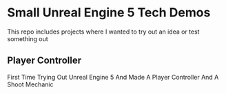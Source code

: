 # Small Unreal Engine 5 Tech Demos

This repo includes projects where I wanted to try out an idea or test something out

## Player Controller

First Time Trying Out Unreal Engine 5 And Made A Player Controller And A Shoot Mechanic

